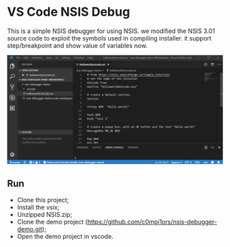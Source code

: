 # VS Code NSIS Debug

This is a simple NSIS debugger for using NSIS. we modified the NSIS 3.01 source code to exploit the symbols used in compiling installer. it support step/breakpoint and show value of variables now.

![NSIS Debugger](demo.gif)

## Run

* Clone this project;
* Install the vsix;
* Unzipped NSIS.zip;
* Clone the demo project (https://github.com/c0mpi1ors/nsis-debugger-demo.git);
* Open the demo project in vscode.
